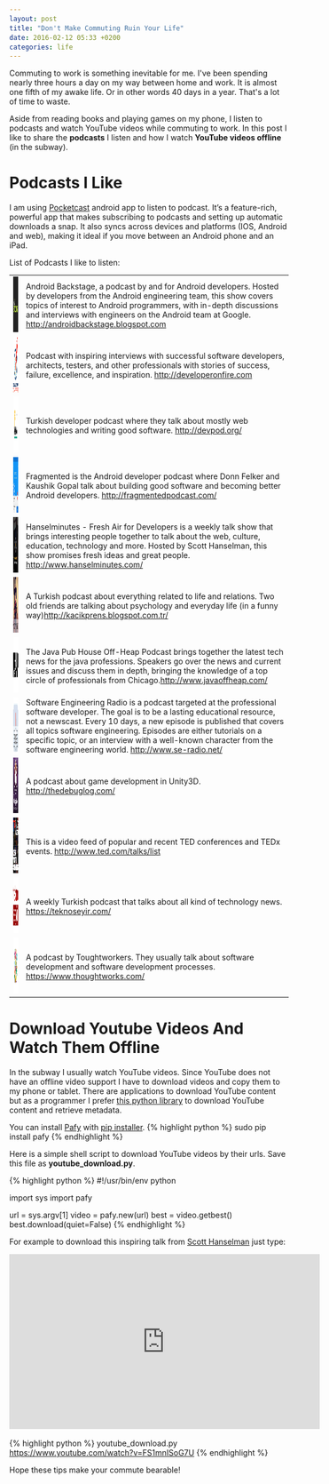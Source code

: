 ```yaml
---
layout: post
title: "Don't Make Commuting Ruin Your Life"
date: 2016-02-12 05:33 +0200
categories: life
---
```


Commuting to work is something inevitable for me. I've been spending nearly three hours a day on my way between home and work. It is almost one fifth of my awake life. Or in other words 40 days in a year. That's a lot of time to waste.

Aside from reading books and playing games on my phone, I listen to podcasts and watch YouTube videos while commuting to work. In this post I like to share the **podcasts** I listen and how I watch **YouTube videos offline** (in the subway).
	

# Podcasts I Like
I am using [Pocketcast](http://www.shiftyjelly.com/pocketcasts) android app to listen to podcast. It’s a feature-rich, powerful app that makes subscribing to podcasts and setting up automatic downloads a snap. It also syncs across devices and platforms (IOS, Android and web), making it ideal if you move between an Android phone and an iPad.

List of Podcasts I like to listen:
<table>
	<tr>
		<td class="podcastImage">
			<img src="/assets/podcasts/adb.jpg" width="100" height="100"  class="thinborder"/> 
		</td>
		<td class="podcastDesc">
			Android Backstage, a podcast by and for Android developers. Hosted by developers from the Android engineering team, this show covers topics of interest to Android programmers, with in-depth discussions and interviews with engineers on the Android team at Google. <a href="http://androidbackstage.blogspot.com">http://androidbackstage.blogspot.com</a>
		</td>
	</tr>
	<tr>
		<td class="podcastImage"> 
			<img src="/assets/podcasts/developer_on_fire.jpg" width="100" height="100" class="thinborder"/> 
		</td>
		<td class="podcastDesc">
			Podcast with inspiring interviews with successful software developers, architects, testers, and other professionals with stories of success, failure, excellence, and inspiration. <a href="http://developeronfire.com">http://developeronfire.com</a>
		</td>		
	</tr>
	<tr>
		<td class="podcastImage">
			<img src="/assets/podcasts/devpod.jpg" width="100" height="100" class="thinborder"/> 
		</td>
		<td class="podcastDesc">
			Turkish developer podcast where they talk about mostly web technologies and writing good software. <a href="http://devpod.org/">http://devpod.org/</a>
		</td>		
	</tr>
	<tr>
		<td class="podcastImage">
			<img src="/assets/podcasts/fragmented.jpg" width="100" height="100" class="thinborder"/> 
		</td>
		<td class="podcastDesc">
			Fragmented is the Android developer podcast where Donn Felker and Kaushik Gopal talk about building good software and becoming better Android developers. <a href="http://fragmentedpodcast.com/">http://fragmentedpodcast.com/</a>
		</td>		
	</tr>
	<tr>
		<td class="podcastImage">
			<img src="/assets/podcasts/hanselminutes.jpg" width="100" height="100" class="thinborder"/> 
		</td>
		<td class="podcastDesc">
			Hanselminutes - Fresh Air for Developers is a weekly talk show that brings interesting people together to talk about the web, culture, education, technology and more. Hosted by Scott Hanselman, this show promises fresh ideas and great people. <a href="http://www.hanselminutes.com/">http://www.hanselminutes.com/</a>
		</td>		
	</tr>
	<tr>
		<td class="podcastImage">
			<img src="/assets/podcasts/kacik_prens.jpg" width="100" height="100" class="thinborder"/> 
		</td>
		<td class="podcastDesc">
			A Turkish podcast about everything related to life and relations. Two old friends are talking about psychology and everyday life (in a funny way)<a href="http://kacikprens.blogspot.com.tr/">http://kacikprens.blogspot.com.tr/</a>
		</td>		
	</tr>
	<tr>
		<td class="podcastImage">
			<img src="/assets/podcasts/offheap.jpg" width="100" height="100" class="thinborder"/> 
		</td>
		<td class="podcastDesc">
			The Java Pub House Off-Heap Podcast brings together the latest tech news for the java professions. Speakers go over the news and current issues and discuss them in depth, bringing the knowledge of a top circle of professionals from Chicago.<a href="http://www.javaoffheap.com/">http://www.javaoffheap.com/</a>
		</td>		
	</tr>
	<tr>
		<td class="podcastImage">
			<img src="/assets/podcasts/se_radio.jpg" width="100" height="100" class="thinborder"/> 
		</td>
		<td class="podcastDesc">
			Software Engineering Radio is a podcast targeted at the professional software developer. The goal is to be a lasting educational resource, not a newscast. Every 10 days, a new episode is published that covers all topics software engineering. Episodes are either tutorials on a specific topic, or an interview with a well-known character from the software engineering world. <a href="http://www.se-radio.net/">http://www.se-radio.net/</a>
		</td>		
	</tr>
	<tr>
		<td class="podcastImage">
			<img src="/assets/podcasts/debug_log.jpg" width="100" height="100" class="thinborder"/> 
		</td>
		<td class="podcastDesc">
			A podcast about game development in Unity3D. <a href="http://thedebuglog.com/">http://thedebuglog.com/</a>
		</td>		
	</tr>	
	<tr>
		<td class="podcastImage">
			<img src="/assets/podcasts/ted_talks.jpg" width="100" height="100" class="thinborder"/> 
		</td>
		<td class="podcastDesc">
			This is a video feed of popular and recent TED conferences and TEDx events. <a href="http://www.ted.com/talks/list">http://www.ted.com/talks/list</a>
		</td>		
	</tr>
	<tr>
		<td class="podcastImage">
			<img src="/assets/podcasts/teknoseyir.jpg" width="100" height="100" class="thinborder"/> 
		</td>
		<td class="podcastDesc">
			A weekly Turkish podcast that talks about all kind of technology news. <a href="https://teknoseyir.com/">https://teknoseyir.com/</a>
		</td>		
	</tr>
	<tr>
		<td class="podcastImage">
			<img src="/assets/podcasts/thoughtworks.jpg" width="100" height="100" class="thinborder"/> 
		</td>
		<td class="podcastDesc">
			A podcast by Toughtworkers. They usually talk about software development and software development processes. <a href="https://www.thoughtworks.com/">https://www.thoughtworks.com/</a>
		</td>		
	</tr>		
</table>


# Download Youtube Videos And Watch Them Offline

In the subway I usually watch YouTube videos. Since YouTube does not have an offline video support I have to download videos and copy them to my phone or tablet. There are applications to download YouTube content but as a programmer I prefer [this python library](https://github.com/mps-youtube/pafy) to download YouTube content and retrieve metadata. 

You can install [Pafy](https://github.com/mps-youtube/pafy) with [pip installer](https://pip.pypa.io/en/stable/).
{% highlight python %}
sudo pip install pafy
{% endhighlight %}

Here is a simple shell script to download YouTube videos by their urls. Save this file as **youtube_download.py**.

{% highlight python %}
#!/usr/bin/env python

import sys
import pafy

url = sys.argv[1]
video = pafy.new(url)
best = video.getbest()
best.download(quiet=False)
{% endhighlight %}

For example to download this inspiring talk from [Scott Hanselman](http://www.hanselman.com/) just type:
<iframe width="560" height="315" src="https://www.youtube.com/embed/FS1mnISoG7U" frameborder="0" allowfullscreen></iframe>

{% highlight python %}
youtube_download.py https://www.youtube.com/watch?v=FS1mnISoG7U
{% endhighlight %}

Hope these tips make your commute bearable!